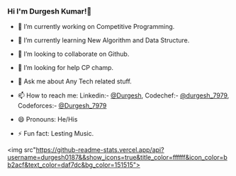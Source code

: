 ### Hi I'm Durgesh Kumar!👋

- 🔭 I’m currently working on Competitive Programming.
- 🌱 I’m currently learning  New Algorithm and Data Structure.
- 👯 I’m looking to collaborate on Github.
- 🤔 I’m looking for help CP champ. 
- 💬 Ask me about Any Tech related stuff.
- 📫 How to reach me: Linkedin:- [@Durgesh](https://www.linkedin.com/in/durgesh-kumar-529997194/),  Codechef:- [@durgesh_7979](https://www.codechef.com/users/durgesh_7979), Codeforces:- [@Durgesh_7979](https://codeforces.com/profile/Durgesh_7979)

- 😄 Pronouns: He/His
- ⚡ Fun fact: Lesting Music.

<img src"https://github-readme-stats.vercel.app/api?username=durgesh0187&&show_icons=true&title_color=ffffff&icon_color=bb2acf&text_color=daf7dc&bg_color=151515">
